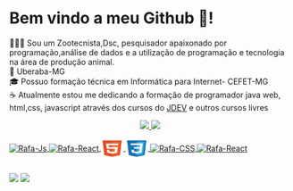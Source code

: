 # Bem vindo a meu Github 👋!

🧑🏾‍💻 Sou um Zootecnista,Dsc, pesquisador apaixonado por programação,análise de dados e a utilização de programação e tecnologia na área de produção animal. <br>
📌 Uberaba-MG <br>
🎓 Possuo formação técnica em Informática para Internet- CEFET-MG  <br>
☕ Atualmente estou me dedicando a formação de programador java web, html,css, javascript através dos cursos do <a href="https://www.jdevtreinamento.com.br/">JDEV</a> e outros cursos livres <br>


<div align="center">
  <a href="https://github.com/Fernando-Souza">
  <img height="160em" src="https://github-readme-stats.vercel.app/api?username=Fernando-Souza&show_icons=true&theme=merko&include_all_commits=true&count_private=true"/>
  <img height="160em" src="https://github-readme-stats.vercel.app/api/top-langs/?username=Fernando-Souza&layout=compact&langs_count=7&theme=merko"/>
</div>
<div style="display: inline_block"><br>
  <img align="center" alt="Rafa-Js" height="30" width="40" src="https://cdn.jsdelivr.net/gh/devicons/devicon/icons/java/java-original-wordmark.svg" />
  <img align="center" alt="Rafa-React" height="30" width="40" src="https://cdn.jsdelivr.net/gh/devicons/devicon/icons/javascript/javascript-original.svg"/>
  <img align="center" alt="Rafa-HTML" height="30" width="40" src="https://raw.githubusercontent.com/devicons/devicon/master/icons/html5/html5-original.svg">
  <img align="center" alt="Rafa-CSS" height="30" width="40" src="https://raw.githubusercontent.com/devicons/devicon/master/icons/css3/css3-original.svg">
  <img align="center" alt="Rafa-CSS" height="30" width="40" src="https://cdn.jsdelivr.net/gh/devicons/devicon/icons/r/r-original.svg" />
  <img align="center" alt="Rafa-React" height="30" width="40" src="https://cdn.jsdelivr.net/gh/devicons/devicon/icons/postgresql/postgresql-original.svg" />
</div>
  
  ##
 
<div> 
<a href="https://tinyurl.com/5y9uh8rv" target="_blank"><img src="https://img.shields.io/badge/WhatsApp-25D366?style=for-the-badge&logo=whatsapp&logoColor=white" target="_blank"></a> 
<a href="[https://www.linkedin.com/in/fernandosouza-79726a11b](https://www.linkedin.com/in/fernandosouza-79726a11b)" target="_blank"><img src="https://img.shields.io/badge/-LinkedIn-%230077B5?style=for-the-badge&logo=linkedin&logoColor=white" target="_blank"></a> 
</div>
